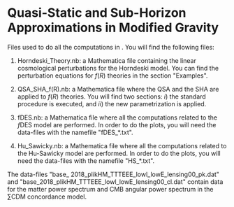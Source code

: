 # Quasi-Static and Sub-Horizon Approximations in Modified Gravity

Files used to do all the computations in . You will find the following files:

1) Horndeski_Theory.nb: a Mathematica file containing the linear cosmological perturbations for the Horndeski model. You can find the perturbation equations for $f(R)$ theories in the section "Examples".

2) QSA_SHA_f(R).nb: a Mathematica file where the QSA and the SHA are applied to $f(R)$ theories. You will find two sections: $i)$ the standard procedure is executed, and $ii)$ the new parametrization is applied. 

3) fDES.nb: a Mathematica file where all the computations related to the $f$DES model are performed. In order to do the plots, you will need the data-files with the namefile "fDES_*.txt".

4) Hu_Sawicky.nb: a Mathematica file where all the computations related to the Hu-Sawicky model are performed. In order to do the plots, you will need the data-files with the namefile "HS_*.txt".

The data-files "base_ 2018_plikHM_TTTEEE_lowl_lowE_lensing00_pk.dat" and "base_2018_plikHM_TTTEEE_lowl_lowE_lensing00_cl.dat" contain data for the matter power spectrum and CMB angular power spectrum in the $\sum$CDM concordance model.
